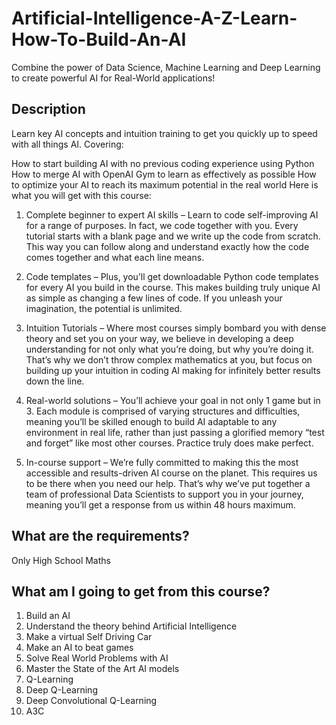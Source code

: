# Artificial-Intelligence-A-Z-Learn-How-To-Build-An-AI
Combine the power of Data Science, Machine Learning and Deep Learning to create powerful AI for Real-World applications!

## Description
Learn key AI concepts and intuition training to get you quickly up to speed with all things AI. Covering:

How to start building AI with no previous coding experience using Python
How to merge AI with OpenAI Gym to learn as effectively as possible
How to optimize your AI to reach its maximum potential in the real world
Here is what you will get with this course:


1. Complete beginner to expert AI skills – Learn to code self-improving AI for a range of purposes. In fact, we code together with you. Every tutorial starts with a blank page and we write up the code from scratch. This way you can follow along and understand exactly how the code comes together and what each line means.

2. Code templates – Plus, you’ll get downloadable Python code templates for every AI you build in the course. This makes building truly unique AI as simple as changing a few lines of code. If you unleash your imagination, the potential is unlimited.

3. Intuition Tutorials – Where most courses simply bombard you with dense theory and set you on your way, we believe in developing a deep understanding for not only what you’re doing, but why you’re doing it. That’s why we don’t throw complex mathematics at you, but focus on building up your intuition in coding AI making for infinitely better results down the line.

4. Real-world solutions – You’ll achieve your goal in not only 1 game but in 3. Each module is comprised of varying structures and difficulties, meaning you’ll be skilled enough to build AI adaptable to any environment in real life, rather than just passing a glorified memory “test and forget” like most other courses. Practice truly does make perfect.

5. In-course support – We’re fully committed to making this the most accessible and results-driven AI course on the planet. This requires us to be there when you need our help. That’s why we’ve put together a team of professional Data Scientists to support you in your journey, meaning you’ll get a response from us within 48 hours maximum.

## What are the requirements?
Only High School Maths

## What am I going to get from this course?

1. Build an AI 
2. Understand the theory behind Artificial Intelligence
3. Make a virtual Self Driving Car
4. Make an AI to beat games
5. Solve Real World Problems with AI
6. Master the State of the Art AI models
7. Q-Learning
8. Deep Q-Learning
9. Deep Convolutional Q-Learning
10. A3C
